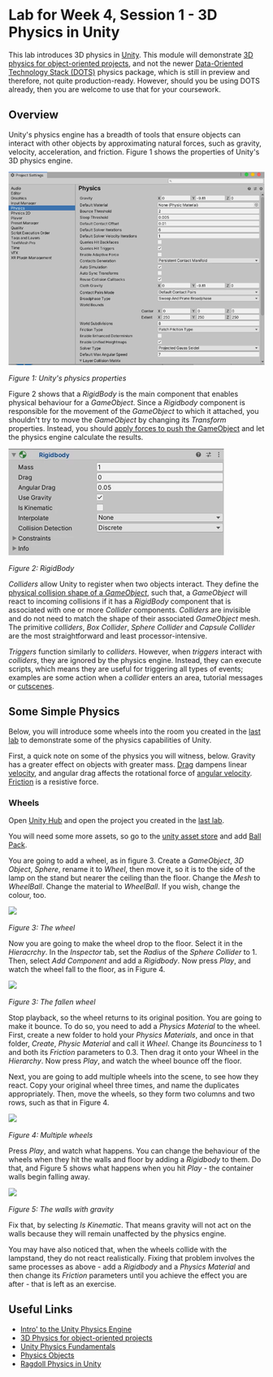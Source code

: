 # Lab for Week 4, Session 1 - 3D Physics in Unity

This lab introduces 3D physics in [Unity](https://unity.com/). This module will demonstrate [3D physics for object-oriented projects](https://docs.unity3d.com/Manual/PhysicsOverview.html), and not the newer [Data-Oriented Technology Stack (DOTS)](https://docs.unity3d.com/Packages/com.unity.physics@0.5/manual/index.html) physics package, which is still in preview and therefore, not quite production-ready. However, should you be using DOTS already, then you are welcome to use that for your coursework.

## Overview

Unity's physics engine has a breadth of tools that ensure objects can interact with other objects by approximating natural forces, such as gravity, velocity, acceleration, and friction. Figure 1 shows the properties of Unity's 3D physics engine.

![](./images/physicsProperties.png)

_Figure 1: Unity's physics properties_

Figure 2 shows that a _RigidBody_ is the main component that enables physical behaviour for a _GameObject_. Since a _Rigidbody_ component is responsible for the movement of the _GameObject_ to which it attached, you shouldn't try to move the _GameObject_ by changing its _Transform_ properties. Instead, you should [apply forces to push the GameObject](https://docs.unity3d.com/Manual/RigidbodiesOverview.html) and let the physics engine calculate the results.

![](./images/rigidBody.png)

_Figure 2: RigidBody_

_Colliders_ allow Unity to register when two objects interact. They define the [physical collision shape of a _GameObject_](https://docs.unity3d.com/Manual/CollidersOverview.html), such that, a _GameObject_ will react to incoming collisions if it has a _RigidBody_ component that is associated with one or more _Collider_ components. _Colliders_ are invisible and do not need to match the shape of their associated _GameObject_ mesh. The primitive _colliders_, _Box Collider_, _Sphere Collider_ and _Capsule Collider_ are the most straightforward and least processor-intensive.

_Triggers_ function similarly to _colliders_. However, when _triggers_ interact with _colliders_, they are ignored by the physics engine. Instead, they can execute scripts, which means they are useful for triggering all types of events; examples are some action when a _collider_ enters an area, tutorial messages or [cutscenes](https://en.wikipedia.org/wiki/Cutscene).

## Some Simple Physics

Below, you will introduce some wheels into the room you created in the [last lab](week3Session2.md) to demonstrate some of the physics capabilities of Unity.

First, a quick note on some of the physics you will witness, below. Gravity has a greater effect on objects with greater mass. [Drag](https://en.wikipedia.org/wiki/Drag_(physics)) dampens linear [velocity](https://en.wikipedia.org/wiki/Velocity), and angular drag affects the rotational force of [angular velocity](https://en.wikipedia.org/wiki/Angular_velocity). [Friction](https://en.wikipedia.org/wiki/Friction) is a resistive force.

### Wheels

Open [Unity Hub](https://docs.unity3d.com/Manual/GettingStartedUnityHub.html) and open the project you created in the [last lab](./week3Session2.md).

You will need some more assets, so go to the [unity asset store](https://assetstore.unity.com/) and add [Ball Pack](https://assetstore.unity.com/packages/3d/props/ball-pack-446).

You are going to add a wheel, as in figure 3. Create a _GameObject_, _3D Object_, _Sphere_, rename it to _Wheel_, then move it, so it is to the side of the lamp on the stand but nearer the ceiling than the floor. Change the _Mesh_ to _WheelBall_. Change the material to _WheelBall_. If you wish, change the colour, too.

![](./images/wheel.png)

_Figure 3: The wheel_

Now you are going to make the wheel drop to the floor. Select it in the _Hieracrchy_. In the _Inspector_ tab, set the _Radius_ of the _Sphere Collider_ to 1. Then, select _Add Component_ and add a _Rigidbody_. Now press _Play_, and watch the wheel fall to the floor, as in Figure 4.

![](./images/wheelFallen.png)

_Figure 3: The fallen wheel_

Stop playback, so the wheel returns to its original position. You are going to make it bounce. To do so, you need to add a _Physics Material_ to the wheel. First, create a new folder to hold your _Physics Materials_, and once in that folder, _Create_, _Physic Material_ and call it _Wheel_. Change its _Bounciness_ to 1 and both its _Friction_ parameters to 0.3. Then drag it onto your Wheel in the _Hierarchy_. Now press _Play_, and watch the wheel bounce off the floor.

Next, you are going to add multiple wheels into the scene, to see how they react. Copy your original wheel three times, and name the duplicates appropriately. Then, move the wheels, so they form two columns and two rows, such as that in Figure 4.

![](./images/multiWheels.png)

_Figure 4: Multiple wheels_

Press _Play_, and watch what happens. You can change the behaviour of the wheels when they hit the walls and floor by adding a _Rigidbody_ to them. Do that, and Figure 5 shows what happens when you hit _Play_ - the container walls begin falling away.

![](./images/wallsGravity.png)

_Figure 5: The walls with gravity_

Fix that, by selecting _Is Kinematic_. That means gravity will not act on the walls because they will remain unaffected by the physics engine.

You may have also noticed that, when the wheels collide with the lampstand, they do not react realistically. Fixing that problem involves the same processes as above - add a _Rigidbody_ and a _Physics Material_ and then change its _Friction_ parameters until you achieve the effect you are after - that is left as an exercise.

## Useful Links

+ [Intro' to the Unity Physics Engine](https://learn.unity.com/tutorial/intro-to-the-unity-physics-engine-2019-3)
+ [3D Physics for object-oriented projects](https://docs.unity3d.com/Manual/PhysicsOverview.html)
+ [Unity Physics Fundamentals](https://learn.unity.com/project/unity-physics-fundamentals)
+ [Physics Objects](https://www.youtube.com/watch?v=WTGcs10Sj34)
+ [Ragdoll Physics in Unity](https://www.youtube.com/watch?v=DInV-jHm9rk)
